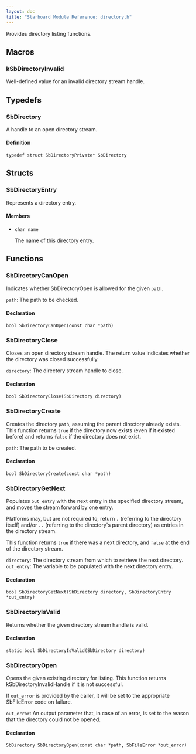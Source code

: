 ```yaml
---
layout: doc
title: "Starboard Module Reference: directory.h"
---
```


Provides directory listing functions.

## Macros ##

### kSbDirectoryInvalid ###

Well-defined value for an invalid directory stream handle.

## Typedefs ##

### SbDirectory ###

A handle to an open directory stream.

#### Definition ####

```
typedef struct SbDirectoryPrivate* SbDirectory
```

## Structs ##

### SbDirectoryEntry ###

Represents a directory entry.

#### Members ####

*   `char name`

    The name of this directory entry.

## Functions ##

### SbDirectoryCanOpen ###

Indicates whether SbDirectoryOpen is allowed for the given `path`.

`path`: The path to be checked.

#### Declaration ####

```
bool SbDirectoryCanOpen(const char *path)
```

### SbDirectoryClose ###

Closes an open directory stream handle. The return value indicates whether the
directory was closed successfully.

`directory`: The directory stream handle to close.

#### Declaration ####

```
bool SbDirectoryClose(SbDirectory directory)
```

### SbDirectoryCreate ###

Creates the directory `path`, assuming the parent directory already exists. This
function returns `true` if the directory now exists (even if it existed before)
and returns `false` if the directory does not exist.

`path`: The path to be created.

#### Declaration ####

```
bool SbDirectoryCreate(const char *path)
```

### SbDirectoryGetNext ###

Populates `out_entry` with the next entry in the specified directory stream, and
moves the stream forward by one entry.

Platforms may, but are not required to, return `.` (referring to the directory
itself) and/or `..` (referring to the directory's parent directory) as entries
in the directory stream.

This function returns `true` if there was a next directory, and `false` at the
end of the directory stream.

`directory`: The directory stream from which to retrieve the next directory.
`out_entry`: The variable to be populated with the next directory entry.

#### Declaration ####

```
bool SbDirectoryGetNext(SbDirectory directory, SbDirectoryEntry *out_entry)
```

### SbDirectoryIsValid ###

Returns whether the given directory stream handle is valid.

#### Declaration ####

```
static bool SbDirectoryIsValid(SbDirectory directory)
```

### SbDirectoryOpen ###

Opens the given existing directory for listing. This function returns
kSbDirectoryInvalidHandle if it is not successful.

If `out_error` is provided by the caller, it will be set to the appropriate
SbFileError code on failure.

`out_error`: An output parameter that, in case of an error, is set to the reason
that the directory could not be opened.

#### Declaration ####

```
SbDirectory SbDirectoryOpen(const char *path, SbFileError *out_error)
```

